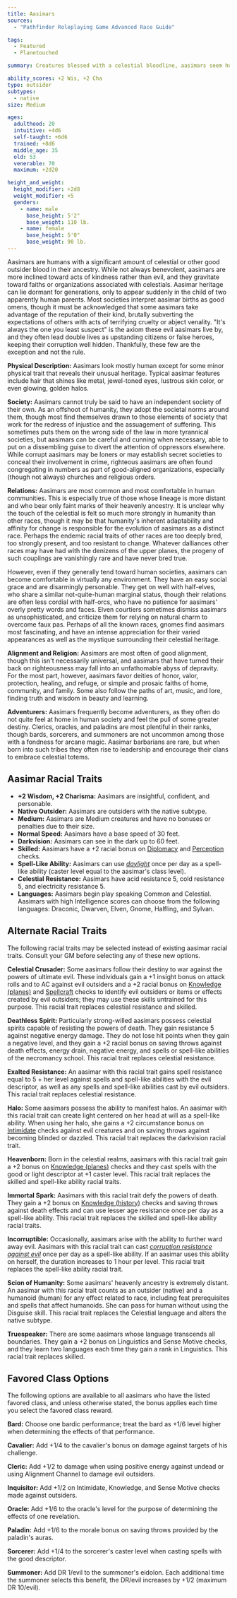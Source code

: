 ```yaml
---
title: Aasimars
sources:
  - "Pathfinder Roleplaying Game Advanced Race Guide"

tags:
  - Featured
  - Planetouched

summary: Creatures blessed with a celestial bloodline, aasimars seem human except for some exotic quality that betrays their otherworldly origin. While aasimars are nearly always beautiful, something simultaneously a part of and apart from humanity, not all of them are good, though very few are evil.

ability_scores: +2 Wis, +2 Cha
type: outsider
subtypes:
  - native
size: Medium

ages:
  adulthood: 20
  intuitive: +4d6
  self-taught: +6d6
  trained: +8d6
  middle_age: 35
  old: 53
  venerable: 70
  maximum: +2d20

height_and_weight:
  height_modifier: +2d8
  weight_modifier: ×5
  genders:
    - name: male
      base_height: 5'2"
      base_weight: 110 lb.
    - name: female
      base_height: 5'0"
      base_weight: 90 lb.
---
```


Aasimars are humans with a significant amount of celestial or other good outsider blood in their ancestry. While not always benevolent, aasimars are more inclined toward acts of kindness rather than evil, and they gravitate toward faiths or organizations associated with celestials. Aasimar heritage can lie dormant for generations, only to appear suddenly in the child of two apparently human parents. Most societies interpret aasimar births as good omens, though it must be acknowledged that some aasimars take advantage of the reputation of their kind, brutally subverting the expectations of others with acts of terrifying cruelty or abject venality. "It's always the one you least suspect" is the axiom these evil aasimars live by, and they often lead double lives as upstanding citizens or false heroes, keeping their corruption well hidden. Thankfully, these few are the exception and not the rule.

**Physical Description:** Aasimars look mostly human except for some minor physical trait that reveals their unusual heritage. Typical aasimar features include hair that shines like metal, jewel-toned eyes, lustrous skin color, or even glowing, golden halos.

**Society:** Aasimars cannot truly be said to have an independent society of their own. As an offshoot of humanity, they adopt the societal norms around them, though most find themselves drawn to those elements of society that work for the redress of injustice and the assuagement of suffering. This sometimes puts them on the wrong side of the law in more tyrannical societies, but aasimars can be careful and cunning when necessary, able to put on a dissembling guise to divert the attention of oppressors elsewhere. While corrupt aasimars may be loners or may establish secret societies to conceal their involvement in crime, righteous aasimars are often found congregating in numbers as part of good-aligned organizations, especially (though not always) churches and religious orders.

**Relations:** Aasimars are most common and most comfortable in human communities. This is especially true of those whose lineage is more distant and who bear only faint marks of their heavenly ancestry. It is unclear why the touch of the celestial is felt so much more strongly in humanity than other races, though it may be that humanity's inherent adaptability and affinity for change is responsible for the evolution of aasimars as a distinct race. Perhaps the endemic racial traits of other races are too deeply bred, too strongly present, and too resistant to change. Whatever dalliances other races may have had with the denizens of the upper planes, the progeny of such couplings are vanishingly rare and have never bred true.

However, even if they generally tend toward human societies, aasimars can become comfortable in virtually any environment. They have an easy social grace and are disarmingly personable. They get on well with half-elves, who share a similar not-quite-human marginal status, though their relations are often less cordial with half-orcs, who have no patience for aasimars' overly pretty words and faces. Elven courtiers sometimes dismiss aasimars as unsophisticated, and criticize them for relying on natural charm to overcome faux pas. Perhaps of all the known races, gnomes find aasimars most fascinating, and have an intense appreciation for their varied appearances as well as the mystique surrounding their celestial heritage.

**Alignment and Religion:** Aasimars are most often of good alignment, though this isn't necessarily universal, and aasimars that have turned their back on righteousness may fall into an unfathomable abyss of depravity. For the most part, however, aasimars favor deities of honor, valor, protection, healing, and refuge, or simple and prosaic faiths of home, community, and family. Some also follow the paths of art, music, and lore, finding truth and wisdom in beauty and learning.

**Adventurers:** Aasimars frequently become adventurers, as they often do not quite feel at home in human society and feel the pull of some greater destiny. Clerics, oracles, and paladins are most plentiful in their ranks, though bards, sorcerers, and summoners are not uncommon among those with a fondness for arcane magic. Aasimar barbarians are rare, but when born into such tribes they often rise to leadership and encourage their clans to embrace celestial totems.

## Aasimar Racial Traits

- **+2 Wisdom, +2 Charisma:** Aasimars are insightful, confident, and personable.
- **Native Outsider:** Aasimars are outsiders with the native subtype.
- **Medium:** Aasimars are Medium creatures and have no bonuses or penalties due to their size.
- **Normal Speed:** Aasimars have a base speed of 30 feet.
- **Darkvision:** Aasimars can see in the dark up to 60 feet.
- **Skilled:** Aasimars have a +2 racial bonus on [Diplomacy](/skills/diplomacy/) and [Perception](/skills/perception/) checks.
- **Spell-Like Ability:** Aasimars can use [*daylight*](/spells/daylight/) once per day as a spell-like ability (caster level equal to the aasimar's class level).
- **Celestial Resistance:** Aasimars have acid resistance 5, cold resistance 5, and electricity resistance 5.
- **Languages:** Aasimars begin play speaking Common and Celestial. Aasimars with high Intelligence scores can choose from the following languages: Draconic, Dwarven, Elven, Gnome, Halfling, and Sylvan.

## Alternate Racial Traits

The following racial traits may be selected instead of existing aasimar racial traits. Consult your GM before selecting any of these new options.

**Celestial Crusader:** Some aasimars follow their destiny to war against the powers of ultimate evil. These individuals gain a +1 insight bonus on attack rolls and to AC against evil outsiders and a +2 racial bonus on [Knowledge (planes)](/skills/knowledge-planes/) and [Spellcraft](/skills/spellcraft/) checks to identify evil outsiders or items or effects created by evil outsiders; they may use these skills untrained for this purpose. This racial trait replaces celestial resistance and skilled.

**Deathless Spirit:** Particularly strong-willed aasimars possess celestial spirits capable of resisting the powers of death. They gain resistance 5 against negative energy damage. They do not lose hit points when they gain a negative level, and they gain a +2 racial bonus on saving throws against death effects, energy drain, negative energy, and spells or spell-like abilities of the necromancy school. This racial trait replaces celestial resistance.

**Exalted Resistance:** An aasimar with this racial trait gains spell resistance equal to 5 + her level against spells and spell-like abilities with the evil descriptor, as well as any spells and spell-like abilities cast by evil outsiders. This racial trait replaces celestial resistance.

**Halo:** Some aasimars possess the ability to manifest halos. An aasimar with this racial trait can create light centered on her head at will as a spell-like ability. When using her halo, she gains a +2 circumstance bonus on [Intimidate](/skills/intimidate/) checks against evil creatures and on saving throws against becoming blinded or dazzled. This racial trait replaces the darkvision racial trait.

**Heavenborn:** Born in the celestial realms, aasimars with this racial trait gain a +2 bonus on [Knowledge (planes)](/skills/knowledge-planes/) checks and they cast spells with the good or light descriptor at +1 caster level. This racial trait replaces the skilled and spell-like ability racial traits.

**Immortal Spark:** Aasimars with this racial trait defy the powers of death. They gain a +2 bonus on [Knowledge (history)](/skills/knowledge-history/) checks and saving throws against death effects and can use lesser age resistance once per day as a spell-like ability. This racial trait replaces the skilled and spell-like ability racial traits.

**Incorruptible:** Occasionally, aasimars arise with the ability to further ward away evil. Aasimars with this racial trait can cast [*corruption resistance against evil*](/spells/corruption-resistance-against-evil/) once per day as a spell-like ability. If an aasimar uses this ability on herself, the duration increases to 1 hour per level. This racial trait replaces the spell-like ability racial trait.

**Scion of Humanity:** Some aasimars' heavenly ancestry is extremely distant. An aasimar with this racial trait counts as an outsider (native) and a humanoid (human) for any effect related to race, including feat prerequisites and spells that affect humanoids. She can pass for human without using the Disguise skill. This racial trait replaces the Celestial language and alters the native subtype.

**Truespeaker:** There are some aasimars whose language transcends all boundaries. They gain a +2 bonus on Linguistics and Sense Motive checks, and they learn two languages each time they gain a rank in Linguistics. This racial trait replaces skilled.

## Favored Class Options

The following options are available to all aasimars who have the listed favored class, and unless otherwise stated, the bonus applies each time you select the favored class reward.

**Bard:** Choose one bardic performance; treat the bard as +1/6 level higher when determining the effects of that performance.

**Cavalier:** Add +1/4 to the cavalier's bonus on damage against targets of his challenge.

**Cleric:** Add +1/2 to damage when using positive energy against undead or using Alignment Channel to damage evil outsiders.

**Inquisitor:** Add +1/2 on Intimidate, Knowledge, and Sense Motive checks made against outsiders.

**Oracle:** Add +1/6 to the oracle's level for the purpose of determining the effects of one revelation.

**Paladin:** Add +1/6 to the morale bonus on saving throws provided by the paladin's auras.

**Sorcerer:** Add +1/4 to the sorcerer's caster level when casting spells with the good descriptor.

**Summoner:** Add DR 1/evil to the summoner's eidolon. Each additional time the summoner selects this benefit, the DR/evil increases by +1/2 (maximum DR 10/evil).
